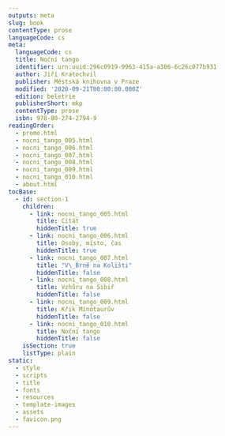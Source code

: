 ```yaml
---
outputs: meta
slug: book
contentType: prose
languageCode: cs
meta:
  languageCode: cs
  title: Noční tango
  identifier: urn:uuid:296c0919-9963-415a-a386-6c26c077b931
  author: Jiří Kratochvil
  publisher: Městská knihovna v Praze
  modified: '2020-09-21T00:00:00.000Z'
  edition: beletrie
  publisherShort: mkp
  contentType: prose
  isbn: 978-80-274-2794-9
readingOrder:
  - promo.html
  - nocni_tango_005.html
  - nocni_tango_006.html
  - nocni_tango_007.html
  - nocni_tango_008.html
  - nocni_tango_009.html
  - nocni_tango_010.html
  - about.html
tocBase:
  - id: section-1
    children:
      - link: nocni_tango_005.html
        title: Citát
        hiddenTitle: true
      - link: nocni_tango_006.html
        title: Osoby, místo, čas
        hiddenTitle: true
      - link: nocni_tango_007.html
        title: "V\_Brně na Kolišti"
        hiddenTitle: false
      - link: nocni_tango_008.html
        title: Vzhůru na Sibiř
        hiddenTitle: false
      - link: nocni_tango_009.html
        title: Křik Mínótaurův
        hiddenTitle: false
      - link: nocni_tango_010.html
        title: Noční tango
        hiddenTitle: false
    isSection: true
    listType: plain
static:
  - style
  - scripts
  - title
  - fonts
  - resources
  - template-images
  - assets
  - favicon.png
---
```

